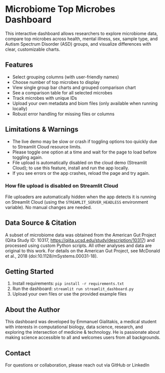 # Microbiome Top Microbes Dashboard

This interactive dashboard allows researchers to explore microbiome data, compare top microbes across health, mental illness, sex, sample type, and Autism Spectrum Disorder (ASD) groups, and visualize differences with clear, customizable charts.


## Features
- Select grouping columns (with user-friendly names)
- Choose number of top microbes to display
- View single group bar charts and grouped comparison chart
- See a comparison table for all selected microbes
- Track microbes with unique IDs
- Upload your own metadata and biom files (only available when running locally)
- Robust error handling for missing files or columns

## Limitations & Warnings

- The live demo may be slow or crash if toggling options too quickly due to Streamlit Cloud resource limits.
- Please toggle one option at a time and wait for the page to load before toggling again.
- File upload is automatically disabled on the cloud demo (Streamlit Cloud); to use this feature, install and run the app locally.
- If you see errors or the app crashes, reload the page and try again.

### How file upload is disabled on Streamlit Cloud
File uploaders are automatically hidden when the app detects it is running on Streamlit Cloud (using the `STREAMLIT_SERVER_HEADLESS` environment variable). No manual changes are needed.

## Data Source & Citation

A subset of microbiome data was obtained from the American Gut Project (Qiita Study ID: 10317, https://qiita.ucsd.edu/study/description/10317) and processed using custom Python scripts. All other analyses and data are original to this work. For details on the American Gut Project, see McDonald et al., 2018 (doi:10.1128/mSystems.00031-18).

## Getting Started
1. Install requirements: `pip install -r requirements.txt`
2. Run the dashboard: `streamlit run streamlit_dashboard.py`
3. Upload your own files or use the provided example files

## About the Author
This dashboard was developed by Emmanuel Gialitakis, a medical student with interests in computational biology, data science, research, and exploring the intersection of medicine & technology. He is passionate about making science accessible to all and welcomes users from all backgrounds.
## Contact
For questions or collaboration, please reach out via GitHub or LinkedIn

